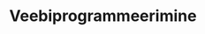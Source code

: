 # Veebiprogrammeerimine
<!DOCTYPE html>
<html>
  <head>
    <title>Test test testsfsaddgaöjsdgjkafägafgae</title>
  </head>
</html>
